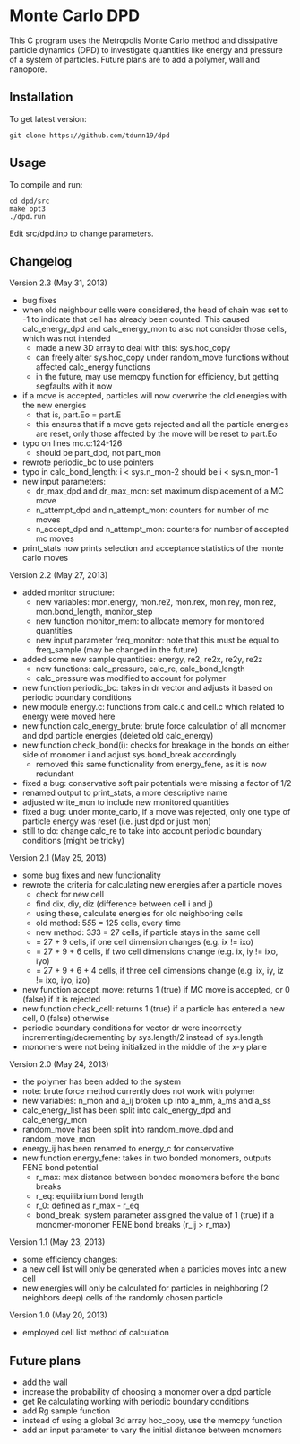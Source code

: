 Monte Carlo DPD
===============

This C program uses the Metropolis Monte Carlo method and dissipative particle dynamics (DPD) to investigate quantities like energy and pressure of a system of particles. Future plans are to add a polymer, wall and nanopore.

Installation
------------

To get latest version:

	git clone https://github.com/tdunn19/dpd

Usage
-----

To compile and run:

	cd dpd/src
	make opt3
	./dpd.run

Edit src/dpd.inp to change parameters.

Changelog
---------

Version 2.3 (May 31, 2013)
*   bug fixes
*   when old neighbour cells were considered, the head of chain was set to -1 to indicate that cell has already been counted. This caused calc_energy_dpd and calc_energy_mon to also not consider those cells, which was not intended
    * made a new 3D array to deal with this: sys.hoc_copy
    * can freely alter sys.hoc_copy under random_move functions without affected calc_energy functions
    * in the future, may use memcpy function for efficiency, but getting segfaults with it now
*   if a move is accepted, particles will now overwrite the old energies with the new energies
    * that is, part.Eo = part.E
    * this ensures that if a move gets rejected and all the particle energies are reset, only those affected by the move will be reset to part.Eo
*   typo on lines mc.c:124-126
    * should be part_dpd, not part_mon
*   rewrote periodic_bc to use pointers
*   typo in calc_bond_length: i < sys.n_mon-2 should be i < sys.n_mon-1
*   new input parameters:
    * dr_max_dpd and dr_max_mon: set maximum displacement of a MC move
    * n_attempt_dpd and n_attempt_mon: counters for number of mc moves
    * n_accept_dpd and n_attempt_mon: counters for number of accepted mc moves
*   print_stats now prints selection and acceptance statistics of the monte carlo moves

Version 2.2 (May 27, 2013)
*   added monitor structure:
    * new variables: mon.energy, mon.re2, mon.rex, mon.rey, mon.rez, mon.bond_length, monitor_step
    * new function monitor_mem: to allocate memory for monitored quantities
    * new input parameter freq_monitor: note that this must be equal to freq_sample (may be changed in the future)
*   added some new sample quantities: energy, re2, re2x, re2y, re2z
    * new functions: calc_pressure, calc_re, calc_bond_length
    * calc_pressure was modified to account for polymer
*   new function periodic_bc: takes in dr vector and adjusts it based on periodic boundary conditions
*   new module energy.c: functions from calc.c and cell.c which related to energy were moved here
*   new function calc_energy_brute: brute force calculation of all monomer and dpd particle energies (deleted old calc_energy)
*   new function check_bond(i): checks for breakage in the bonds on either side of monomer i and adjust sys.bond_break accordingly
    * removed this same functionality from energy_fene, as it is now redundant
*   fixed a bug: conservative soft pair potentials were missing a factor of 1/2
*   renamed output to print_stats, a more descriptive name
*   adjusted write_mon to include new monitored quantities
*   fixed a bug: under monte_carlo, if a move was rejected, only one type of particle energy was reset (i.e. just dpd or just mon)
*   still to do: change calc_re to take into account periodic boundary conditions (might be tricky)

Version 2.1 (May 25, 2013)
*   some bug fixes and new functionality
*   rewrote the criteria for calculating new energies after a particle moves
    * check for new cell
    * find dix, diy, diz (difference between cell i and j)
    * using these, calculate energies for old neighboring cells
    * old method: 5*5*5 = 125 cells, every time
    * new method: 3*3*3 = 27 cells, if particle stays in the same cell
    *   = 27 + 9 cells, if one cell dimension changes (e.g. ix != ixo)
    *   = 27 + 9 + 6 cells, if two cell dimensions change (e.g. ix, iy != ixo, iyo)
    *   = 27 + 9 + 6 + 4 cells, if three cell dimensions change (e.g. ix, iy, iz != ixo, iyo, izo)
*   new function accept_move: returns 1 (true) if MC move is accepted, or 0 (false) if it is rejected
*   new function check_cell: returns 1 (true) if a particle has entered a new cell, 0 (false) otherwise
*   periodic boundary conditions for vector dr were incorrectly incrementing/decrementing by sys.length/2 instead of sys.length
*   monomers were not being initialized in the middle of the x-y plane

Version 2.0 (May 24, 2013)
*	the polymer has been added to the system
*   note: brute force method currently does not work with polymer
* 	new variables: n_mon and a_ij broken up into a_mm, a_ms and a_ss
*   calc_energy_list has been split into calc_energy_dpd and calc_energy_mon
*   random_move has been split into random_move_dpd and random_move_mon
*   energy_ij has been renamed to energy_c for conservative
*   new function energy_fene: takes in two bonded monomers, outputs FENE bond potential
    *   r_max: max distance between bonded monomers before the bond breaks
    *   r_eq: equilibrium bond length
    *   r_0: defined as r_max - r_eq
    *   bond_break: system parameter assigned the value of 1 (true) if a monomer-monomer FENE bond breaks (r_ij > r_max)

Version 1.1 (May 23, 2013)
*	some efficiency changes:
*	a new cell list will only be generated when a particles moves into a new cell
*	new energies will only be calculated for particles in neighboring (2 neighbors deep) cells of the randomly chosen particle

Version 1.0 (May 20, 2013)
*	employed cell list method of calculation

Future plans
------------

*   add the wall
*   increase the probability of choosing a monomer over a dpd particle
*   get Re calculating working with periodic boundary conditions
*   add Rg sample function
*   instead of using a global 3d array hoc_copy, use the memcpy function
*   add an input parameter to vary the initial distance between monomers